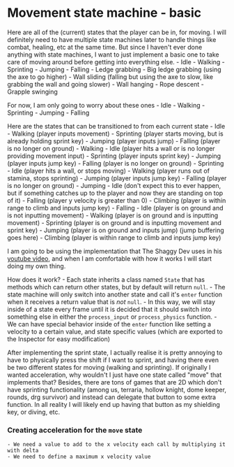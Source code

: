 # Movement state machine - basic

Here are all of the (current) states that the player can be in, for moving. I will definitely need to have multiple state machines later to handle things like combat, healing, etc at the same time. But since I haven't ever done anything with state machines, I want to just implement a basic one to take care of moving around before getting into everything else.
	- Idle
	- Walking
	- Sprinting
	- Jumping
	- Falling
	- Ledge grabbing
	- Big ledge grabbing (using the axe to go higher)
	- Wall sliding (falling but using the axe to slow, like grabbing the wall and going slower)
	- Wall hanging
	- Rope descent 
	- Grapple swinging

For now, I am only going to worry about these ones
	- Idle
	- Walking
	- Sprinting
	- Jumping
	- Falling

Here are the states that can be transitioned to from each current state
	- Idle
		- Walking (player inputs movement)
		- Sprinting (player starts moving, but is already holding sprint key)
		- Jumping (player inputs jump)
		- Falling (player is no longer on ground)
	- Walking
		- Idle (player hits a wall or is no longer providing movement input)
		- Sprinting (player inputs sprint key)
		- Jumping (player inputs jump key)
		- Falling (player is no longer on ground)
	- Sprinting
		- Idle (player hits a wall, or stops moving)
		- Walking (player runs out of stamina, stops sprinting)
		- Jumping (player inputs jump key)
		- Falling (player is no longer on ground)
	- Jumping
		- Idle (don't expect this to ever happen, but if something catches up to the player and now they are standing on top of it)
		- Falling (player y velocity is greater than 0)
		- Climbing (player is within range to climb and inputs jump key)
	- Falling
		- Idle (player is on ground and is not inputting movement)
		- Walking (player is on ground and is inputting movement)
		- Sprinting (player is on ground and is inputting movement and sprint key)
		- Jumping (player is on ground and inputs jump) (jump buffering goes here)
		- Climbing (player is within range to climb and inputs jump key)


I am going to be using the implementation that The Shaggy Dev uses in his [youtube video](https://www.youtube.com/watch?v=bNdFXooM1MQ&list=PLaiU9HSaKMWtmAIR345HGIz_ijQiyr3kH&index=7), and when I am comfortable with how it works I will start doing my own thing.

How does it work?
	- Each state inherits a class named `State` that has methods which can return other states, but by default will return `null`.
	- The state machine will only switch into another state and call it's `enter` function when it receives a return value that is *not* `null`.
	- In this way, we will stay inside of a state every frame until it is decided that it should switch into something else in either the `process_input` or `process_physics` function.
	- We can have special behavior inside of the `enter` function like setting a velocity to a certain value, and state specific values (which are exported to the Inspector for easy modification)

After implementing the sprint state, I actually realise it is pretty annoying to have to physically press the shift if I want to sprint, and having there even be two different states for moving (walking and sprinting). If originally I wanted acceleration, why wouldn't I just have one state called "move" that implements that? Besides, there are tons of games that are 2D which don't have sprinting functionality (among us, terraria, hollow knight, dome keeper, rounds, drg survivor) and instead can delegate that button to some extra function. In all reality I will likely end up having that button as my shielding key, or diving, etc.

### Creating acceleration for the `move` state
	- We need a value to add to the x velocity each call by multiplying it with delta
	- We need to define a maximum x velocity value
